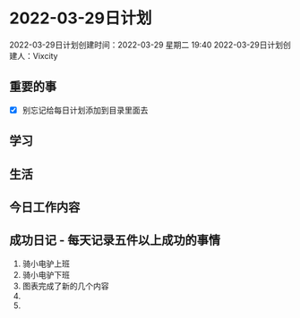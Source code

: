 # 2022-03-29日计划

2022-03-29日计划创建时间：2022-03-29 星期二  19:40
2022-03-29日计划创建人：Vixcity

## 重要的事
- [x] 别忘记给每日计划添加到目录里面去

## 学习

## 生活


## 今日工作内容

## 成功日记 - 每天记录五件以上成功的事情
1. 骑小电驴上班
2. 骑小电驴下班
3. 图表完成了新的几个内容
4. 
5. 